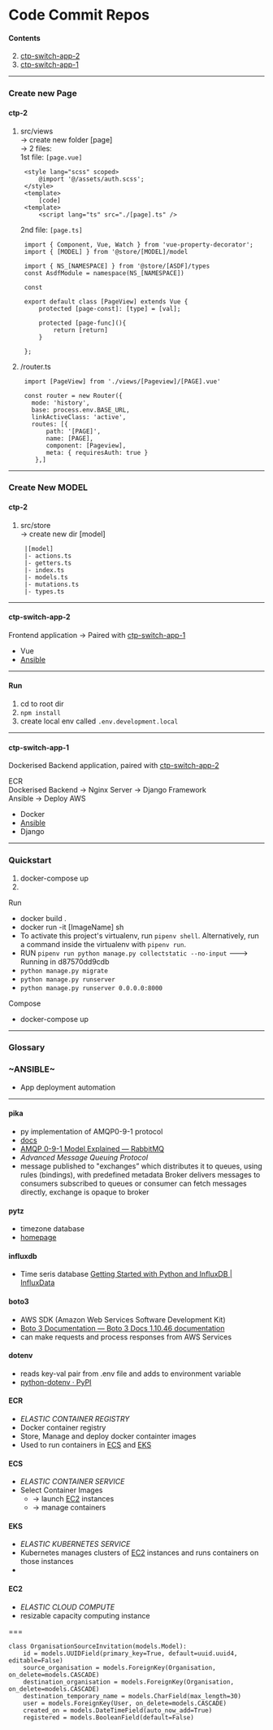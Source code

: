 Code Commit Repos
===
#### Contents

2. [ctp-switch-app-2](#ctp-switch-app-2)
3. [ctp-switch-app-1](#ctp-switch-app-1)

---

### Create new Page

#### ctp-2
1. src/views  
-> create new folder [page]  
-> 2 files:  
    1st file: `[page.vue]`
        
        <style lang="scss" scoped>
            @import '@/assets/auth.scss';
        </style>
        <template>
            [code]
        <template>
            <script lang="ts" src="./[page].ts" />            
    2nd file: `[page.ts]`
        
        import { Component, Vue, Watch } from 'vue-property-decorator';
        import { [MODEL] } from '@store/[MODEL]/model
        
        import { NS_[NAMESPACE] } from '@store/[ASDF]/types
        const AsdfModule = namespace(NS_[NAMESPACE])
        
        const 
        
        export default class [PageView] extends Vue {
            protected [page-const]: [type] = [val];
            
            protected [page-func](){
                return [return]
            }
            
        };    
        
2. /router.ts

        import [PageView] from './views/[Pageview]/[PAGE].vue'
        
        const router = new Router({
          mode: 'history',
          base: process.env.BASE_URL,
          linkActiveClass: 'active',
          routes: [{
              path: '[PAGE]',
              name: [PAGE],
              component: [Pageview],
              meta: { requiresAuth: true }
           },]
        
---

### Create New MODEL

#### ctp-2

1. src/store  
    -> create new dir [model]
    
        |[model]
        |- actions.ts
        |- getters.ts
        |- index.ts
        |- models.ts
        |- mutations.ts
        |- types.ts
    
    


---

#### ctp-switch-app-2
Frontend application -> Paired with    [ctp-switch-app-1](#ctp-switch-app-1)
* Vue
* [Ansible](#Ansible)

---
#### Run
1. cd to root dir
2. `npm install`
3. create local env called `.env.development.local`


---

#### ctp-switch-app-1
   Dockerised Backend application, paired with [ctp-switch-app-2](#ctp-switch-app-2)

ECR  
Dockerised Backend -> Nginx Server -> Django Framework  
Ansible -> Deploy AWS

* Docker
* [Ansible](#Ansible)
* Django

---
### Quickstart
1. docker-compose up
2. 

Run

- docker build .
- docker run -it [ImageName] sh
- To activate this project's virtualenv, run `pipenv shell`.
Alternatively, run a command inside the virtualenv with `pipenv run`.
- RUN `pipenv run python manage.py collectstatic --no-input`
 ---> Running in d87570dd9cdb
- `python manage.py migrate`
- `python manage.py runserver`
- `python manage.py runserver 0.0.0.0:8000`

Compose

- docker-compose up

---

### Glossary

<a name="Ansible"></a>
### 	 ~ANSIBLE~
* App deployment automation

---
#### pika
- py implementation of AMQP0-9-1 protocol
- [docs](https://pika.readthedocs.io/en/stable/https://pika.readthedocs.io/en/stable/)
- [AMQP 0-9-1 Model Explained — RabbitMQ](https://www.rabbitmq.com/tutorials/amqp-concepts.html)
- *Advanced Message Queuing Protocol*
- message published to "exchanges” which distributes it to queues, using rules (bindings), with predefined metadata
Broker delivers messages to consumers subscribed to queues or consumer can fetch messages directly, exchange is opaque to broker

#### pytz
- timezone database
- [homepage](https://pythonhosted.org/pytz/https://pythonhosted.org/pytz/)

#### influxdb 
- Time seris database
[Getting Started with Python and InfluxDB | InfluxData](https://www.influxdata.com/blog/getting-started-python-influxdb/)


#### boto3
 - AWS SDK (Amazon Web Services Software Development Kit)
- [Boto 3 Documentation — Boto 3 Docs 1.10.46 documentation](https://boto3.amazonaws.com/v1/documentation/api/latest/index.html)
- can make requests and process responses from AWS Services


#### dotenv 
- reads key-val pair from .env file and adds to environment variable
- [python-dotenv · PyPI](https://pypi.org/project/python-dotenv/)

#### ECR
- *ELASTIC CONTAINER REGISTRY*
- Docker container registry
- Store, Manage and deploy docker containter images
- Used to run containers in [ECS](#ecs) and [EKS](#eks)

#### ECS
- *ELASTIC CONTAINER SERVICE*
- Select Container Images
  - -> launch [EC2](#ec2) instances
  - -> manage containers

#### EKS
- *ELASTIC KUBERNETES SERVICE*
- Kubernetes manages clusters of [EC2](#ec2) instances and runs containers on those instances
- 

#### EC2
- *ELASTIC CLOUD COMPUTE*
- resizable capacity computing instance


===

    class OrganisationSourceInvitation(models.Model):
        id = models.UUIDField(primary_key=True, default=uuid.uuid4, editable=False)
        source_organisation = models.ForeignKey(Organisation, on_delete=models.CASCADE)
        destination_organisation = models.ForeignKey(Organisation, on_delete=models.CASCADE)
        destination_temporary_name = models.CharField(max_length=30)
        user = models.ForeignKey(User, on_delete=models.CASCADE)
        created_on = models.DateTimeField(auto_now_add=True)
        registered = models.BooleanField(default=False)